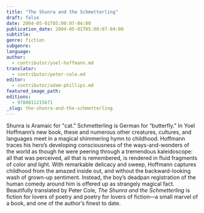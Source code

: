 ```yaml
---
title: "The Shunra and the Schmetterling"
draft: false
date: 2004-05-01T05:00:07-04:00
publication_date: 2004-05-01T05:00:07-04:00
subtitle:
genre: fiction
subgenre:
language:
author:
  - contributor/yoel-hoffmann.md
translator:
  - contributor/peter-cole.md
editor:
  - contributor/adam-phillips.md
featured_image_path:
editions:
  - 9780811215671
_slug: the-shunra-and-the-schmetterling
---
```


Shunra is Aramaic for "cat." Schmetterling is German for “butterfly." In Yoel Hoffmann’s new book, these and numerous other creatures, cultures, and languages meet in a magical shimmering hymn to childhood. Hoffmann traces his hero’s developing consciousness of the ways-and-wonders of the world as though he were peering through a tremendous kaleidoscope: all that was perceived, all that is remembered, is rendered in fluid fragments of color and light. With remarkable delicacy and sweep, Hoffmann captures childhood from the amazed inside out, and without the backward-looking wash of grown-up sentiment. Instead, the boy’s deadpan registration of the human comedy around him is offered up as strangely magical fact. Beautifully translated by Peter Cole, _The Shunra and the Schmetterling_ is fiction for lovers of poetry and poetry for lovers of fiction––a small marvel of a book, and one of the author’s finest to date.

